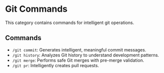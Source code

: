 # Git Commands

This category contains commands for intelligent git operations.

## Commands

*   `/git commit`: Generates intelligent, meaningful commit messages.
*   `/git history`: Analyzes Git history to understand development patterns.
*   `/git merge`: Performs safe Git merges with pre-merge validation.
*   `/git pr`: Intelligently creates pull requests. 